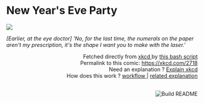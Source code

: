 # <b>New Year's Eve Party</b>

[![](https://imgs.xkcd.com/comics/new_years_eve_party.png)](https://xkcd.com/2718)

<i>[Earlier, at the eye doctor] &#39;No, for the last time, the numerals on the paper aren&#39;t my prescription, it&#39;s the shape I want you to make with the laser.&#39;</i>

<div align="right">
  Fetched directly from
  <a href="https://xkcd.com">
    xkcd
  </a>
  by
  <a href="https://github.com/Vanille-N/Vanille-N/blob/master/fetch">
    this bash script
  </a>
</div>
<div align="right">
  Permalink to this comic:
  <a href="https://xkcd.com/2718">
    https://xkcd.com/2718
  </a>
</div>
<div align="right">
  Need an explanation ?
  <a href="https://www.explainxkcd.com/wiki/index.php/2718">
    Explain xkcd
  </a>
</div>
<div align="right">
  How does this work ?
  <a href="https://github.com/Vanille-N/Vanille-N/blob/master/.github/workflows/build.yml">
    workflow
  </a>
  |
  <a href="https://simonwillison.net/2020/Jul/10/self-updating-profile-readme/">
    related explanation
  </a>
</div><br>

<a href="https://github.com/Vanille-N/Vanille-N/actions"><img src="https://github.com/Vanille-N/Vanille-N/workflows/Build%20README/badge.svg" align="right" alt="Build README"></a>
